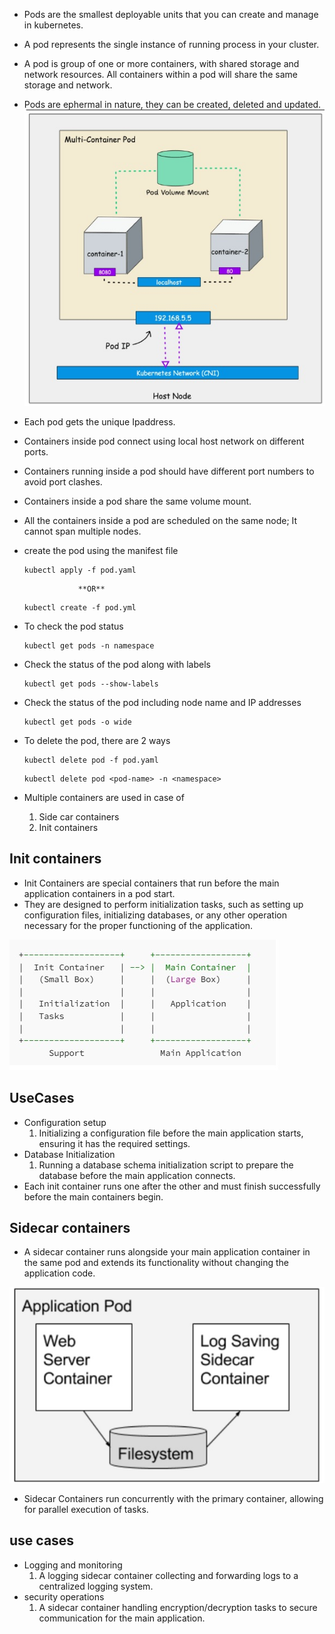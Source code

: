 * Pods are the smallest deployable units that you can create and manage in kubernetes.
* A pod represents the single instance of running process in your cluster.
* A pod is group of one or more containers, with shared storage and network resources. All containers within a pod will share the same storage and network.
* Pods are ephermal in nature, they can be created, deleted and updated.
![pod](pod.jpg)
* Each pod gets the unique Ipaddress.
* Containers inside pod connect using local host network on different ports.
* Containers running inside a pod should have different port numbers to avoid port clashes.
* Containers inside a pod share the same volume mount.
* All the containers inside a pod are scheduled on the same node; It cannot span multiple nodes.
* create the pod using the manifest file
  ```
  kubectl apply -f pod.yaml
  ```

                  **OR**

  ```
  kubectl create -f pod.yml
  ```
* To check the pod status 
   ```
   kubectl get pods -n namespace
   ```
* Check the status of the pod along with labels
  ```
  kubectl get pods --show-labels
  ```
* Check the status of the pod including node name and IP addresses
  ```
  kubectl get pods -o wide
  ```
* To delete the pod, there are 2 ways
  ```
  kubectl delete pod -f pod.yaml
  ```
  ```
  kubectl delete pod <pod-name> -n <namespace>
  ```

* Multiple containers are used in case of 
   1) Side car containers
   2) Init containers
## Init containers
* Init Containers are special containers that run before the main application containers in a pod start.
* They are designed to perform initialization tasks, such as setting up configuration files, initializing databases, or any other operation necessary for the proper functioning of the application.

![init container](Init_container.jpg)

## UseCases
* Configuration setup
   1) Initializing a configuration file before the main application starts, ensuring it has the required settings.
* Database Initialization
   1) Running a database schema initialization script to prepare the database before the main application connects.
* Each init container runs one after the other and must finish successfully before the main containers begin.
## Sidecar containers
* A sidecar container runs alongside your main application container in the same pod and extends its functionality without changing the application code.

![side_car](sidecar.jpg)

* Sidecar Containers run concurrently with the primary container, allowing for parallel execution of tasks.
## use cases
* Logging and monitoring
  1)  A logging sidecar container collecting and forwarding logs to a centralized logging system.
* security operations
  1) A sidecar container handling encryption/decryption tasks to secure communication for the main application.